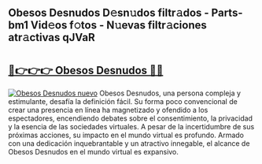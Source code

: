 ## Obesos Desnudos D𝚎sn𝚞dos filtr𝚊dos - Parts-bm1 Vid𝚎os f𝚘tos - N𝚞evas filtr𝚊ciones atr𝚊ctivas qJVaR

# <h2><a href="http://mb39ls.tromn.icu/?c=Obesos+Desnudos">🔗👉👉👉 Obesos Desnudos 🔗🔗</a></h2>

[![Obesos Desnudos nuevo](https://i.imgur.com/pEAQMta.gif)](http://mb39ls.tromn.icu/?c=Obesos+Desnudos)
Obesos Desnudos, una persona compleja y estimulante, desafía la definición fácil. Su forma poco convencional de crear una presencia en línea ha magnetizado y ofendido a los espectadores, encendiendo debates sobre el consentimiento, la privacidad y la esencia de las sociedades virtuales. A pesar de la incertidumbre de sus próximas acciones, su impacto en el mundo virtual es profundo. Armado con una dedicación inquebrantable y un atractivo innegable, el alcance de Obesos Desnudos en el mundo virtual es expansivo.
